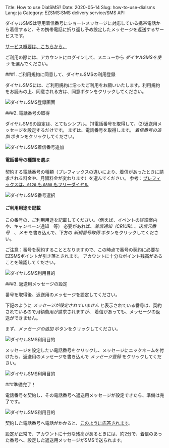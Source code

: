 Title: How to use DialSMS?
Date: 2020-05-14
Slug: how-to-use-dialsms
Lang: ja
Category: EZSMS:SMS delivery service/SMS API

ダイャルSMSは専用着信番号にショートメッセージに対応している携帯電話から着信すると、その携帯電話に折り返し予め設定したメッセージを返送するサービスです。

[サービス概要は、こちらから。](https://help.xoxzo.com/ja/ezsms-sms-delivery-service/articles/what-is-dialsms/)

ご利用の際には、アカウントにログインして、メニューから _ダイヤルSMSを使う_ を選んでください。

###1. ご利用規約に同意して、ダイヤルSMSの利用登録

ダイヤルSMSには、ご利用規約に沿ったご利用をお願いいたします。利用規約をお読みの上、同意される方は、同意ボタンをクリックしてください。

![ダイヤルSMS登録画面](/images/dialsms/dialsms_howto_01ja.jpg)

###2. 電話番号の取得

ダイヤルSMSの設定は、とてもシンプル。(1)電話番号を取得して、(2)返送用メッセージを設定するだけです。
まずは、電話番号を取得します。 _着信番号の追加_ ボタンをクリックしてください。

![ダイヤルSMS着信番号追加](/images/dialsms/dialsms_howto_02ja.jpg)

#### 電話番号の種類を選ぶ

契約する電話番号の種類（プレフィックスの違いにより、着信があったときに請求される料金や、月額料金が変わります）を選んでください。
参考：[プレフィックスは、`0120` も `0800` もフリーダイヤル](https://blog.xoxzo.com/ja/2017/11/02/freecall-numbers-introduction/)

![ダイヤルSMS番号選択](/images/dialsms/dialsms_howto_03ja.jpg)

#### ご利用用途を記載

この番号の、ご利用用途を記載してください。（例えば、イベントの詳細案内や、キャンペーン通知　等）
必要があれば、_着信通知（CR)URL_ 、_送信元番号_　、_メモ_ を書き込んで、下方の _新規番号取得_ ボタンをクリックしてください。

ご注意：番号を契約することとなりますので、この時点で番号の契約に必要なEZSMSポイントが引き落とされます。
アカウントに十分なポイント残高があることを確認してください。

![ダイヤルSMS利用目的](/images/dialsms/dialsms_howto_04ja.jpg)

###3. 返送用メッセージの設定

番号を取得後、返送用のメッセージを設定してください。

下記のように _メッセージが設定されていません_ と表示されている番号は、契約されているので月額費用が請求されますが、
着信があっても、メッセージの返送ができません。

まず、_メッセージの追加_ ボタンをクリックしてください。

![ダイヤルSMS利用目的](/images/dialsms/dialsms_howto_06ja.jpg)

メッセージを設定したい電話番号をクリックし、メッセージにニックネームを付けたら、返送用のメッセージを書き込んで _メッセージ登録_ をクリックしてください。

![ダイヤルSMS利用目的](/images/dialsms/dialsms_howto_07ja.jpg)

###準備完了！

電話番号を契約し、その電話番号へ返送用メッセージが設定できたら、準備は完了です。

![ダイヤルSMS利用目的](/images/dialsms/dialsms_howto_08ja.jpg)

契約した電話番号へ電話がかかると、[このように応答されます](https://help.xoxzo.com/ja/ezsms-sms-delivery-service/articles/how-will-the-dialsms-call-be-answered/)。

設定が正常で、アカウントに十分な残高があるときには、約2分で、着信のあった番号へ、設定した返送用メッセージがSMSで送られます。



